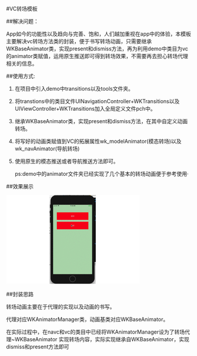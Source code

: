 #VC转场模板

##解决问题：

App如今的功能性以及趋向与完善、饱和，人们越加重视在app中的体验，本模板主要解决vc转场方法类的封装，便于书写转场动画，只需要继承WKBaseAnimator类，实现present和dismiss方法，再为利用demo中类目为vc的animator类赋值，运用原生推送即可得到转场效果，不需要再去担心转场代理相关的信息。

##使用方式:

1. 在项目中引入demo中transitions以及tools文件夹。

2. 将transtions中的类目文件UINavigationController+WKTransitions以及UIViewController+WKTransitions加入全局定义文件pch中。
	
3. 继承WKBaseAnimator类，实现present和dismiss方法，在其中自定义动画转场。

4. 将写好的动画类赋值到VC的拓展属性wk_modelAnimator(模态转场)以及wk_navAnimator(导航转场)
	
5. 使用原生的模态推送或者导航推送方法即可。
	
	ps:demo中的animator文件夹已经实现了几个基本的转场动画便于参考使用·
	
##效果展示

![](转场.gif)

##封装思路

转场动画主要在于代理的实现以及动画的书写。
	
代理对应WKAnimatorManager类，动画基类对应WKBaseAnimator。
	
在实际过程中，在navc和vc的类目中已经将WKAnimatorManager设为了转场代理~WKBaseAnimator 实现转场内容，实际实现继承自WKBaseAnimator，实现dismiss和present方法即可
	




	
